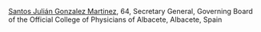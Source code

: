 

<p><a href="https://amp-redaccionmedica-com.cdn.ampproject.org/v/s/amp.redaccionmedica.com/autonomias/castilla-mancha/coronavirus-en-albacete-muere-el-secretario-general-de-colegio-de-medicos-2325?amp_js_v=a3&amp;amp_gsa=1&amp;usqp=mq331AQFKAGwASA%3D#aoh=15858437223927&amp;referrer=https%3A%2F%2Fwww.google.com&amp;amp_tf=De%20%251%24s&amp;ampshare=https%3A%2F%2Famp.redaccionmedica.com%2Fautonomias%2Fcastilla-mancha%2Fcoronavirus-en-albacete-muere-el-secretario-general-de-colegio-de-medicos-2325%23aoh%3D15858437223927%26referrer%3Dhttps%253A%252F%252Fwww.google.com%26amp_tf%3DDe%2520%25251%2524s">Santos Julián Gonzalez Martinez</a>, 64, Secretary General, Governing Board of the Official College of Physicians of Albacete, Albacete, Spain</p>
